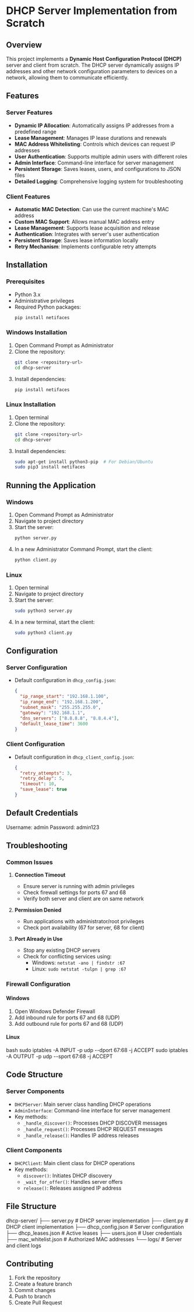 # DHCP Server Implementation from Scratch

## Overview

This project implements a **Dynamic Host Configuration Protocol (DHCP)** server and client from scratch. The DHCP server dynamically assigns IP addresses and other network configuration parameters to devices on a network, allowing them to communicate efficiently. 

## Features

### Server Features
- **Dynamic IP Allocation**: Automatically assigns IP addresses from a predefined range
- **Lease Management**: Manages IP lease durations and renewals
- **MAC Address Whitelisting**: Controls which devices can request IP addresses
- **User Authentication**: Supports multiple admin users with different roles
- **Admin Interface**: Command-line interface for server management
- **Persistent Storage**: Saves leases, users, and configurations to JSON files
- **Detailed Logging**: Comprehensive logging system for troubleshooting

### Client Features
- **Automatic MAC Detection**: Can use the current machine's MAC address
- **Custom MAC Support**: Allows manual MAC address entry
- **Lease Management**: Supports lease acquisition and release
- **Authentication**: Integrates with server's user authentication
- **Persistent Storage**: Saves lease information locally
- **Retry Mechanism**: Implements configurable retry attempts

## Installation

### Prerequisites
- Python 3.x
- Administrative privileges
- Required Python packages:
  ```bash
  pip install netifaces
  ```

### Windows Installation
1. Open Command Prompt as Administrator
2. Clone the repository:
   ```bash
   git clone <repository-url>
   cd dhcp-server
   ```
3. Install dependencies:
   ```bash
   pip install netifaces
   ```

### Linux Installation
1. Open terminal
2. Clone the repository:
   ```bash
   git clone <repository-url>
   cd dhcp-server
   ```
3. Install dependencies:
   ```bash
   sudo apt-get install python3-pip  # For Debian/Ubuntu
   sudo pip3 install netifaces
   ```

## Running the Application

### Windows
1. Open Command Prompt as Administrator
2. Navigate to project directory
3. Start the server:
   ```bash
   python server.py
   ```
4. In a new Administrator Command Prompt, start the client:
   ```bash
   python client.py
   ```

### Linux
1. Open terminal
2. Navigate to project directory
3. Start the server:
   ```bash
   sudo python3 server.py
   ```
4. In a new terminal, start the client:
   ```bash
   sudo python3 client.py
   ```

## Configuration

### Server Configuration
- Default configuration in `dhcp_config.json`:
  ```json
  {
    "ip_range_start": "192.168.1.100",
    "ip_range_end": "192.168.1.200",
    "subnet_mask": "255.255.255.0",
    "gateway": "192.168.1.1",
    "dns_servers": ["8.8.8.8", "8.8.4.4"],
    "default_lease_time": 3600
  }
  ```

### Client Configuration
- Default configuration in `dhcp_client_config.json`:
  ```json
  {
    "retry_attempts": 3,
    "retry_delay": 5,
    "timeout": 10,
    "save_lease": true
  }
  ```

## Default Credentials
Username: admin
Password: admin123

## Troubleshooting

### Common Issues

1. **Connection Timeout**
   - Ensure server is running with admin privileges
   - Check firewall settings for ports 67 and 68
   - Verify both server and client are on same network

2. **Permission Denied**
   - Run applications with administrator/root privileges
   - Check port availability (67 for server, 68 for client)

3. **Port Already in Use**
   - Stop any existing DHCP servers
   - Check for conflicting services using:
     - Windows: `netstat -ano | findstr :67`
     - Linux: `sudo netstat -tulpn | grep :67`

### Firewall Configuration

#### Windows
1. Open Windows Defender Firewall
2. Add inbound rule for ports 67 and 68 (UDP)
3. Add outbound rule for ports 67 and 68 (UDP)

#### Linux
bash
sudo iptables -A INPUT -p udp --dport 67:68 -j ACCEPT
sudo iptables -A OUTPUT -p udp --sport 67:68 -j ACCEPT


## Code Structure

### Server Components
- `DHCPServer`: Main server class handling DHCP operations
- `AdminInterface`: Command-line interface for server management
- Key methods:
  - `_handle_discover()`: Processes DHCP DISCOVER messages
  - `_handle_request()`: Processes DHCP REQUEST messages
  - `_handle_release()`: Handles IP address releases

### Client Components
- `DHCPClient`: Main client class for DHCP operations
- Key methods:
  - `discover()`: Initiates DHCP discovery
  - `_wait_for_offer()`: Handles server offers
  - `release()`: Releases assigned IP address

## File Structure
dhcp-server/
├── server.py # DHCP server implementation
├── client.py # DHCP client implementation
├── dhcp_config.json # Server configuration
├── dhcp_leases.json # Active leases
├── users.json # User credentials
├── mac_whitelist.json # Authorized MAC addresses
└── logs/ # Server and client logs


## Contributing

1. Fork the repository
2. Create a feature branch
3. Commit changes
4. Push to branch
5. Create Pull Request

